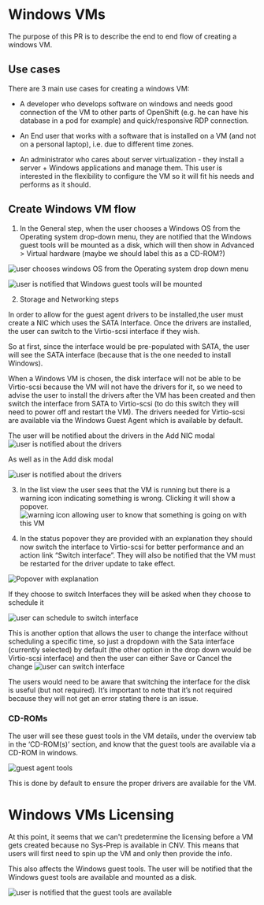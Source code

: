 # Windows VMs

The purpose of this PR is to describe the end to end flow of creating a windows VM.

## Use cases

There are 3 main use cases for creating a windows VM:

- A developer who develops software on windows and needs good connection of the VM to other parts of OpenShift (e.g. he can have his database in a pod for example) and quick/responsive RDP connection.

- An End user that works with a software that is installed on a VM (and not on a personal laptop), i.e. due to different time zones.

- An administrator who cares about server virtualization - they install a server + Windows applications and manage them. This user is interested in the flexibility to configure the VM so it will fit his needs and performs as it should.

## Create Windows VM flow  

1. In the General step, when the user chooses a Windows OS from the Operating system drop-down menu, they are notified that the Windows guest tools will be mounted as a disk, which will then show in Advanced > Virtual hardware (maybe we should label this as a CD-ROM?)

![user chooses windows OS from the Operating system drop down menu](img/General1.png)

![user is notified that Windows guest tools will be mounted](img/General2advanced.png)

2. Storage and Networking steps

In order to allow for the guest agent drivers to be installed,the user must create a NIC which uses the SATA Interface. Once the drivers are installed, the user can switch to the Virtio-scsi interface if they wish.

So at first, since the interface would be pre-populated with SATA, the user will see the SATA interface (because that is the one needed to install Windows).

When a Windows VM is chosen, the disk interface will not be able to be Virtio-scsi because the VM will not have the drivers for it, so we need to advise the user to install the drivers after the VM has been created and then switch the interface from SATA to Virtio-scsi (to do this switch they will need to power off and restart the VM).
The drivers needed for Virtio-scsi are available via the Windows Guest Agent which is available by default.

The user will be notified about the drivers in the Add NIC modal
![user is notified about the drivers](img/Networking1.png)

As well as in the Add disk modal

![user is notified about the drivers](img/Storage1.png)

3. In the list view the user sees that the VM is running but there is a warning icon indicating something is wrong. Clicking it will show a popover.
![warning icon allowing user to know that something is going on with this VM](img/Notification1.png)

4. In the status popover they are provided with an explanation they should now switch the interface to Virtio-scsi for better performance and an action link “Switch interface”. 
They will also be notified that the VM must be restarted for the driver update to take effect.

![Popover with explanation](img/NotificationPopover.png)

If they choose to switch Interfaces they will be asked when they choose to schedule it

![user can schedule to switch interface](img/SwitchInterface.png)

This is another option that allows the user to change the interface without scheduling a specific time, so just a dropdown with the Sata interface (currently selected) by default (the other option in the drop down would be Virtio-scsi interface) and then the user can either Save or Cancel the change
![user can switch interface](img/SwitchInterfaceOp2.png)

The users would need to be aware that switching the interface for the disk is useful (but not required). It’s important to note that it’s not required because they will not get an error stating there is an issue.

### CD-ROMs

The user will see these guest tools in the VM details, under the overview tab in the ‘CD-ROM(s)’ section, and know that the guest tools are available via a CD-ROM in windows. 

![guest agent tools](img/CDROMs.png)

This is done by default to ensure the proper drivers are available for the VM.

# Windows VMs Licensing

At this point, it seems that we can't predetermine the licensing before a VM gets created because no Sys-Prep is available in CNV.
This means that users will first need to spin up the VM and only then provide the info.

This also affects the Windows guest tools. The user will be notified that the Windows guest tools are available and mounted as a disk.

![user is notified that the guest tools are available](img/General1.png)
